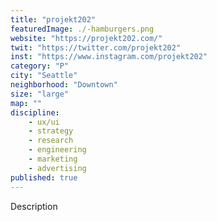 ```yaml
---
title: "projekt202"
featuredImage: ./-hamburgers.png
website: "https://projekt202.com/"
twit: "https://twitter.com/projekt202"
inst: "https://www.instagram.com/projekt202"
category: "P"
city: "Seattle"
neighborhood: "Downtown"
size: "large"
map: ""
discipline:
    - ux/ui
    - strategy
    - research
    - engineering
    - marketing
    - advertising
published: true
---
```


Description
